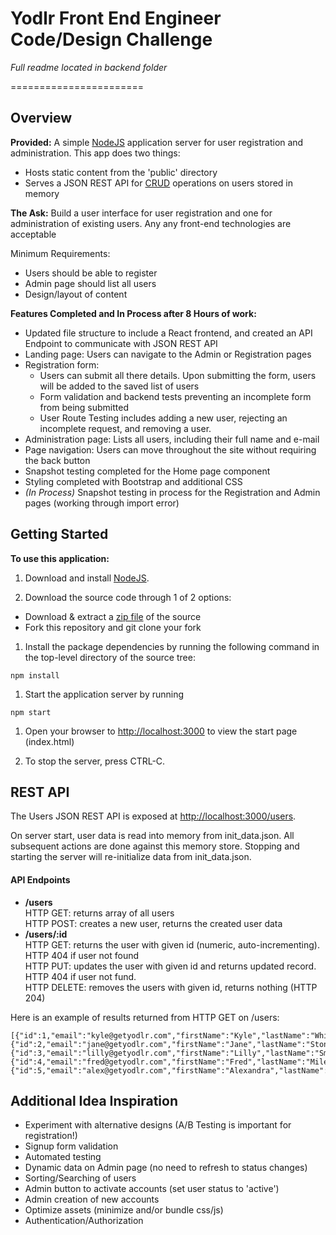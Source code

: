 # Yodlr Front End Engineer Code/Design Challenge
*Full readme located in backend folder*

=======================

## Overview

__Provided:__ A simple [NodeJS](https://nodejs.org)
application server for user registration and administration.
This app does two things:
* Hosts static content from the 'public' directory
* Serves a JSON REST API for [CRUD](http://en.wikipedia.org/wiki/Create,_read,_update_and_delete) operations on users stored in memory

__The Ask:__ Build a user interface for user registration and one for administration of existing users. Any any front-end technologies are acceptable

Minimum Requirements:
* Users should be able to register
* Admin page should list all users
* Design/layout of content

__Features Completed and In Process after 8 Hours of work:__
* Updated file structure to include a React frontend, and created an API Endpoint to communicate with JSON REST API
* Landing page: Users can navigate to the Admin or Registration pages
* Registration form:
    * Users can submit all there details.  Upon submitting the form, users will be added to the saved list of users
    * Form validation and backend tests preventing an incomplete form from being submitted
    * User Route Testing includes adding a new user, rejecting an incomplete request, and removing a user.
* Administration page: Lists all users, including their full name and e-mail 
* Page navigation: Users can move throughout the site without requiring the back button
* Snapshot testing completed for the Home page component
* Styling completed with Bootstrap and additional CSS
* _(In Process)_ Snapshot testing in process for the Registration and Admin pages (working through import error)

## Getting Started

__To use this application:__ 
1. Download and install [NodeJS](http://nodejs.org/download/).

1.  Download the source code through 1 of 2 options:

* Download & extract a [zip file](https://github.com/yodlr/frontend-code-challenge/archive/master.zip) of the source  
* Fork this repository and git clone your fork

1. Install the package dependencies by running the following command in the top-level directory of the source tree:
```
npm install
```

1. Start the application server by running
```
npm start
```

1. Open your browser to [http://localhost:3000](http://localhost:3000) to view the start page (index.html)

1. To stop the server, press CTRL-C.

## REST API

The Users JSON REST API is exposed at [http://localhost:3000/users](http://localhost:3000).

On server start, user data is read into memory from init_data.json. All subsequent actions are done against this memory store.  Stopping and starting the server will re-initialize data from init_data.json.  

#### API Endpoints

* **/users**  
HTTP GET: returns array of all users  
HTTP POST: creates a new user, returns the created user data
* **/users/:id**  
HTTP GET: returns the user with given id (numeric, auto-incrementing).  HTTP 404 if user not found  
HTTP PUT: updates the user with given id and returns updated record. HTTP 404 if user not fund.  
HTTP DELETE: removes the users with given id, returns nothing (HTTP 204)

Here is an example of results returned from HTTP GET on /users:
```
[{"id":1,"email":"kyle@getyodlr.com","firstName":"Kyle","lastName":"White","state":"active"},  
{"id":2,"email":"jane@getyodlr.com","firstName":"Jane","lastName":"Stone","state":"active"},  
{"id":3,"email":"lilly@getyodlr.com","firstName":"Lilly","lastName":"Smith","state":"pending"},  
{"id":4,"email":"fred@getyodlr.com","firstName":"Fred","lastName":"Miles","state":"pending"},  
{"id":5,"email":"alex@getyodlr.com","firstName":"Alexandra","lastName":"Betts","state":"pending"}]
```

## Additional Idea Inspiration

* Experiment with alternative designs (A/B Testing is important for registration!)
* Signup form validation
* Automated testing
* Dynamic data on Admin page (no need to refresh to status changes)
* Sorting/Searching of users
* Admin button to activate accounts (set user status to 'active')
* Admin creation of new accounts
* Optimize assets (minimize and/or bundle css/js)
* Authentication/Authorization
